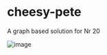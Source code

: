 # cheesy-pete

A graph based solution for Nr 20

![image](https://user-images.githubusercontent.com/36262190/176173342-35885ae9-c889-4ae8-b507-6e2c228c75e3.png)
